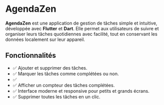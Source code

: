 # AgendaZen

**AgendaZen** est une application de gestion de tâches simple et intuitive, développée avec **Flutter** et **Dart**. Elle permet aux utilisateurs de suivre et organiser leurs tâches quotidiennes avec facilité, tout en conservant les données localement sur leur appareil.



## Fonctionnalités

- ✅ Ajouter et supprimer des tâches.
- ✅ Marquer les tâches comme complétées ou non.
- ✅ 
- ✅ Afficher un compteur des tâches complétées.
- ✅ Interface moderne et responsive pour petits et grands écrans.
- ✅ Supprimer toutes les tâches en un clic.






